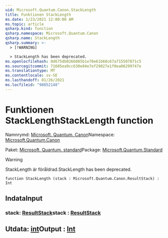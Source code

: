 ```yaml
---
uid: Microsoft.Quantum.Canon.StackLength
title: Funktionen StackLength
ms.date: 1/23/2021 12:00:00 AM
ms.topic: article
qsharp.kind: function
qsharp.namespace: Microsoft.Quantum.Canon
qsharp.name: StackLength
qsharp.summary: >-
  > [!WARNING]

  > StackLength has been deprecated.
ms.openlocfilehash: 0d675db0266085b1e70e61b60c67a715507871c5
ms.sourcegitcommit: 71605ea9cc630e84e7ef29027e1f0ea06299747e
ms.translationtype: MT
ms.contentlocale: sv-SE
ms.lasthandoff: 01/26/2021
ms.locfileid: "98852148"
---
```

# <a name="stacklength-function"></a><span data-ttu-id="f7f62-102">Funktionen StackLength</span><span class="sxs-lookup"><span data-stu-id="f7f62-102">StackLength function</span></span>

<span data-ttu-id="f7f62-103">Namnrymd: [Microsoft. Quantum. Canon](xref:Microsoft.Quantum.Canon)</span><span class="sxs-lookup"><span data-stu-id="f7f62-103">Namespace: [Microsoft.Quantum.Canon](xref:Microsoft.Quantum.Canon)</span></span>

<span data-ttu-id="f7f62-104">Paket: [Microsoft. Quantum. standard](https://nuget.org/packages/Microsoft.Quantum.Standard)</span><span class="sxs-lookup"><span data-stu-id="f7f62-104">Package: [Microsoft.Quantum.Standard](https://nuget.org/packages/Microsoft.Quantum.Standard)</span></span>


> [!WARNING]
> <span data-ttu-id="f7f62-105">StackLength är föråldrad.</span><span class="sxs-lookup"><span data-stu-id="f7f62-105">StackLength has been deprecated.</span></span>



```qsharp
function StackLength (stack : Microsoft.Quantum.Canon.ResultStack) : Int
```


## <a name="input"></a><span data-ttu-id="f7f62-106">Indata</span><span class="sxs-lookup"><span data-stu-id="f7f62-106">Input</span></span>

### <a name="stack--resultstack"></a><span data-ttu-id="f7f62-107">stack: [ResultStack](xref:Microsoft.Quantum.Canon.ResultStack)</span><span class="sxs-lookup"><span data-stu-id="f7f62-107">stack : [ResultStack](xref:Microsoft.Quantum.Canon.ResultStack)</span></span>





## <a name="output--int"></a><span data-ttu-id="f7f62-108">Utdata: [int](xref:microsoft.quantum.lang-ref.int)</span><span class="sxs-lookup"><span data-stu-id="f7f62-108">Output : [Int](xref:microsoft.quantum.lang-ref.int)</span></span>

